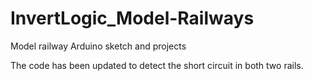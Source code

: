 # InvertLogic_Model-Railways
Model railway Arduino sketch and projects

The code has been updated to detect the short circuit in both two rails.
